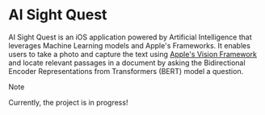 # AI Sight Quest

AI Sight Quest is an iOS application powered by Artificial Intelligence that leverages Machine Learning models and Apple's Frameworks. It enables users to take a photo and capture the text using [Apple's Vision Framework](https://developer.apple.com/documentation/vision) and locate relevant passages in a document by asking the Bidirectional Encoder Representations from Transformers (BERT) model a question.

> [!NOTE]
> Currently, the project is in progress!
